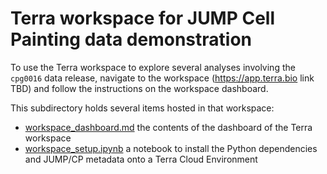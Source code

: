 # Terra workspace for JUMP Cell Painting data demonstration

To use the Terra workspace to explore several analyses involving the `cpg0016` data release, navigate to the workspace (https://app.terra.bio link TBD) and follow the instructions on the workspace dashboard.

This subdirectory holds several items hosted in that workspace:
* [workspace_dashboard.md](./workspace_dashboard.md) the contents of the dashboard of the Terra workspace
* [workspace_setup.ipynb](./workspace_setup.ipynb) a notebook to install the Python dependencies and JUMP/CP metadata onto a Terra Cloud Environment